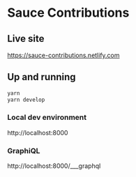 # Sauce Contributions

## Live site
https://sauce-contributions.netlify.com

## Up and running

```sh
yarn
yarn develop
```

### Local dev environment
http://localhost:8000

### GraphiQL
http://localhost:8000/___graphql

